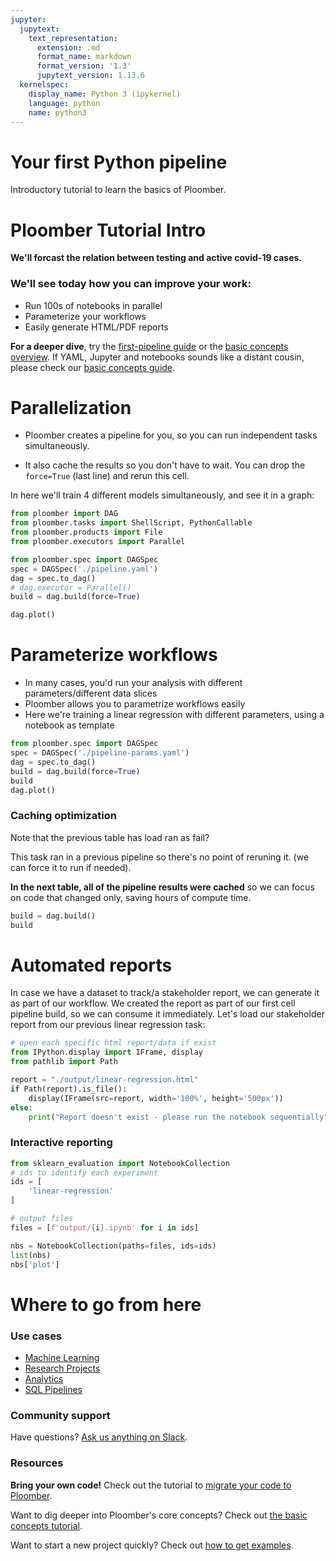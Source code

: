 ```yaml
---
jupyter:
  jupytext:
    text_representation:
      extension: .md
      format_name: markdown
      format_version: '1.3'
      jupytext_version: 1.13.6
  kernelspec:
    display_name: Python 3 (ipykernel)
    language: python
    name: python3
---
```



# Your first Python pipeline

<!-- start description -->
Introductory tutorial to learn the basics of Ploomber.
<!-- end description -->

# Ploomber Tutorial Intro

**We'll forcast the relation between testing and active covid-19 cases.** 

### We'll see today how you can improve your work:
- Run 100s of notebooks in parallel 
- Parameterize your workflows
- Easily generate HTML/PDF reports


**For a deeper dive**, try the [first-pipeline guide](https://docs.ploomber.io/en/latest/get-started/first-pipeline.html) or the [basic concepts overview](https://docs.ploomber.io/en/latest/get-started/basic-concepts.html).
If YAML, Jupyter and notebooks sounds like a distant cousin, please check our [basic concepts guide](https://docs.ploomber.io/en/latest/get-started/basic-concepts.html).


# Parallelization

- Ploomber creates a pipeline for you, so you can run independent tasks simultaneously. 

- It also cache the results so you don't have to wait. You can drop the `force=True` (last line) and rerun this cell.

In here we'll train 4 different models simultaneously, and see it in a graph:

```python
from ploomber import DAG
from ploomber.tasks import ShellScript, PythonCallable
from ploomber.products import File
from ploomber.executors import Parallel

from ploomber.spec import DAGSpec
spec = DAGSpec('./pipeline.yaml')
dag = spec.to_dag()
# dag.executor = Parallel()
build = dag.build(force=True)
```

```python
dag.plot()
```

# Parameterize workflows
- In many cases, you'd run your analysis with different parameters/different data slices
- Ploomber allows you to parametrize workflows easily
- Here we're training a linear regression with different parameters, using a notebook as template

```python
from ploomber.spec import DAGSpec
spec = DAGSpec('./pipeline-params.yaml')
dag = spec.to_dag()
build = dag.build(force=True)
build
dag.plot()
```

### Caching optimization

Note that the previous table has load ran as fail? 

This task ran in a previous pipeline so there's no point of reruning it. (we can force it to run if needed).

**In the next table, all of the pipeline results were cached** so we can focus on code that changed only, saving hours of compute time.

```python
build = dag.build()
build
```

# Automated reports

In case we have a dataset to track/a stakeholder report, we can generate it as part of our workflow.
We created the report as part of our first cell pipeline build, so we can consume it immediately.
Let's load our stakeholder report from our previous linear regression task:

```python
# open each specific html report/data if exist
from IPython.display import IFrame, display
from pathlib import Path

report = "./output/linear-regression.html"
if Path(report).is_file():
    display(IFrame(src=report, width='100%', height='500px'))
else:
    print("Report doesn't exist - please run the notebook sequentially")
```

### Interactive reporting
```python
from sklearn_evaluation import NotebookCollection
# ids to identify each experiment
ids = [
    'linear-regression'
]

# output files
files = [f'output/{i}.ipynb' for i in ids]

nbs = NotebookCollection(paths=files, ids=ids)
list(nbs)
nbs['plot']
```

# Where to go from here

### Use cases

- [Machine Learning](https://docs.ploomber.io/en/latest/use-cases/ml.html)
- [Research Projects](https://docs.ploomber.io/en/latest/use-cases/research.html)
- [Analytics](https://docs.ploomber.io/en/latest/use-cases/analytics.html)
- [SQL Pipelines](https://docs.ploomber.io/en/latest/use-cases/sql.html)

### Community support
Have questions? [Ask us anything on Slack](https://ploomber.io/community/).

### Resources
**Bring your own code!** Check out the tutorial to [migrate your code to Ploomber](https://docs.ploomber.io/en/latest/user-guide/refactoring.html).


Want to dig deeper into Ploomber's core concepts? Check out [the basic concepts tutorial](https://docs.ploomber.io/en/latest/get-started/basic-concepts.html).

Want to start a new project quickly? Check out [how to get examples](https://docs.ploomber.io/en/latest/user-guide/templates.html).
